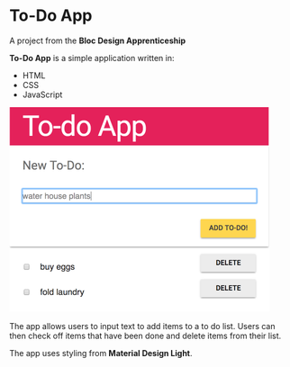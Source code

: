 <h1>To-Do App</h1>

A project from the **Bloc Design Apprenticeship**

**To-Do App** is a simple application written in:
* HTML
* CSS
* JavaScript

![to-do-app screenshot](https://github.com/lucianchung/lucianchung.github.io/blob/master/images/github-screenshots/to-do-app-screenshot2.png?raw=true)


The app allows users to input text to add items to a to do list.
Users can then check off items that have been done and delete items from their list.

The app uses styling from **Material Design Light**.

